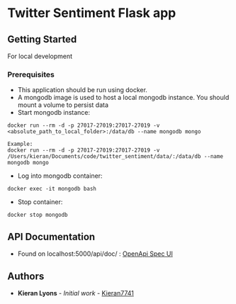 # Twitter Sentiment Flask app

## Getting Started
For local development

### Prerequisites

* This application should be run using docker.
* A mongodb image is used to host a local mongodb instance. You should mount a volume to persist data
* Start mongodb instance:
 ```commandline
 docker run --rm -d -p 27017-27019:27017-27019 -v <absolute_path_to_local_folder>:/data/db --name mongodb mongo

Example:
docker run --rm -d -p 27017-27019:27017-27019 -v /Users/kieran/Documents/code/twitter_sentiment/data/:/data/db --name mongodb mongo
```
* Log into mongodb container:
```commandline
docker exec -it mongodb bash
``` 
* Stop container:
```commandline
docker stop mongodb
```

## API Documentation

* Found on localhost:5000/api/doc/ : [OpenApi Spec UI](https://localhost:5000/api/doc/)


## Authors

* **Kieran Lyons** - *Initial work* - [Kieran7741](https://github.com/kieran7741)
